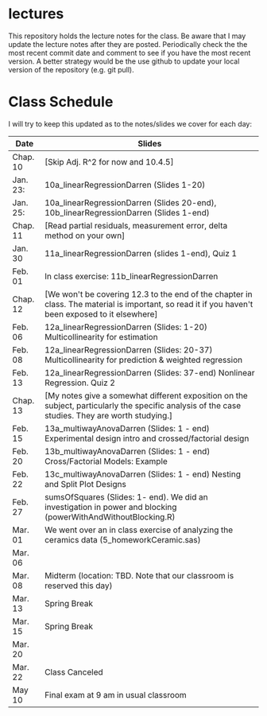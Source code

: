 # lectures

This repository holds the lecture notes for the class. Be aware that I may update the lecture notes after they are posted. Periodically check the the most recent commit date and comment to see if you have the most recent version. A better strategy would be the use github to update your local version of the repository (e.g. git pull).

# Class Schedule
I will try to keep this updated as to the notes/slides we cover
for each day:

Date     | Slides
---------|--------
Chap. 10 | [Skip Adj. R^2 for now and 10.4.5]
Jan. 23: | 10a_linearRegressionDarren (Slides 1-20)
Jan. 25: | 10a_linearRegressionDarren (Slides 20-end), 10b_linearRegressionDarren (Slides 1-end) 
Chap. 11 | [Read partial residuals, measurement error, delta method  on your own]
Jan. 30  | 11a_linearRegressionDarren (slides 1-end), Quiz 1 
Feb. 01  | In class exercise: 11b_linearRegressionDarren
Chap. 12 | [We won't be covering 12.3 to the end of the chapter in class.  The material is important, so read it if you haven't been exposed to it elsewhere]
Feb. 06  | 12a_linearRegressionDarren (Slides: 1-20) Multicollinearity for estimation
Feb. 08  | 12a_linearRegressionDarren (Slides: 20-37) Multicollinearity for prediction  & weighted regression
Feb. 13  | 12a_linearRegressionDarren (Slides: 37-end) Nonlinear Regression.  Quiz 2
Chap. 13 | [My notes give a somewhat different exposition on the subject, particularly the specific analysis of the case studies.  They are worth studying.]
Feb. 15  | 13a_multiwayAnovaDarren (Slides: 1 - end) Experimental design intro and crossed/factorial design
Feb. 20  | 13b_multiwayAnovaDarren (Slides: 1 - end) Cross/Factorial Models: Example
Feb. 22  | 13c_multiwayAnovaDarren (Slides: 1 - end) Nesting and Split Plot Designs
Feb. 27  | sumsOfSquares (Slides: 1- end).  We did an investigation in power and blocking (powerWithAndWithoutBlocking.R)
Mar. 01  | We went over an in class exercise of analyzing the ceramics data (5_homeworkCeramic.sas)
Mar. 06  |
Mar. 08  | Midterm (location: TBD.  Note that our classroom is reserved this day)
Mar. 13  | Spring Break
Mar. 15  | Spring Break
Mar. 20  | 
Mar. 22  | Class Canceled
May 10  | Final exam at 9 am in usual classroom